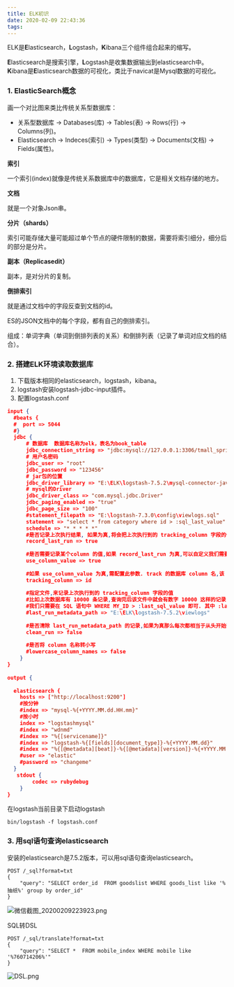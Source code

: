 ```yaml
---
title: ELK初识
date: 2020-02-09 22:43:36
tags:
---
```


ELK是**E**lasticsearch，**L**ogstash，**K**ibana三个组件组合起来的缩写。

**E**lasticsearch是搜索引擎，**L**ogstash是收集数据输出到elasticsearch中。**K**ibana是**E**lasticsearch数据的可视化，类比于navicat是Mysql数据的可视化。

### 1. ElasticSearch概念

画一个对比图来类比传统关系型数据库：

- 关系型数据库 -> Databases(库) -> Tables(表) -> Rows(行) -> Columns(列)。
- Elasticsearch -> Indeces(索引) -> Types(类型) -> Documents(文档) -> Fields(属性)。

**索引**

一个索引(index)就像是传统关系数据库中的数据库，它是相关文档存储的地方。

**文档**

就是一个对象Json串。

**分片（shards）**

索引可能存储大量可能超过单个节点的硬件限制的数据，需要将索引细分，细分后的部分是分片。

**副本（Replicasedit）**

副本，是对分片的复制。

**倒排索引**

就是通过文档中的字段反查到文档的id。

ES的JSON文档中的每个字段，都有自己的倒排索引。

组成：单词字典（单词到倒排列表的关系）和倒排列表（记录了单词对应文档的结合）。

<!--more--> 

### 2. 搭建ELK环境读取数据库

1. 下载版本相同的elasticsearch，logstash，kibana。
2. logstash安装logstash-jdbc-input插件。
3. 配置logstash.conf

```json
input {
  #beats {
  #  port => 5044
  #}
  jdbc {
      # 数据库  数据库名称为elk，表名为book_table
      jdbc_connection_string => "jdbc:mysql://127.0.0.1:3306/tmall_springboot?characterEncoding=UTF-8"
      # 用户名密码
      jdbc_user => "root"
      jdbc_password => "123456"
      # jar包的位置
      jdbc_driver_library => "E:\ELK\logstash-7.5.2\mysql-connector-java-5.1.30.jar"
      # mysql的Driver
      jdbc_driver_class => "com.mysql.jdbc.Driver"
      jdbc_paging_enabled => "true"
      jdbc_page_size => "100"
      #statement_filepath => "E:\logstash-7.3.0\config\viewlogs.sql"
      statement => "select * from category where id > :sql_last_value"
      schedule => "* * * * *"
      #是否记录上次执行结果, 如果为真,将会把上次执行到的 tracking_column 字段的值记录下来,保存到 last_run_metadata_path 指定的文件中
      record_last_run => true
 
      #是否需要记录某个column 的值,如果 record_last_run 为真,可以自定义我们需要 track 的 column 名称，此时该参数就要为 true. 否则默认 track 的是 timestamp 的值.
      use_column_value => true
 
      #如果 use_column_value 为真,需配置此参数. track 的数据库 column 名,该 column 必须是递增的.比如：ID.
      tracking_column => id
 
      #指定文件,来记录上次执行到的 tracking_column 字段的值
      #比如上次数据库有 10000 条记录,查询完后该文件中就会有数字 10000 这样的记录,下次执行 SQL 查询可以从 10001 条处开始.
      #我们只需要在 SQL 语句中 WHERE MY_ID > :last_sql_value 即可. 其中 :last_sql_value 取得就是该文件中的值(10000).
      #last_run_metadata_path => "E:\ELK\logstash-7.5.2\viewlogs"
 
      #是否清除 last_run_metadata_path 的记录,如果为真那么每次都相当于从头开始查询所有的数据库记录
      clean_run => false
 
      #是否将 column 名称转小写
      #lowercase_column_names => false
    }
}
 
output {
 
  elasticsearch {
    hosts => ["http://localhost:9200"]
    #按分钟
    #index => "mysql-%{+YYYY.MM.dd.HH.mm}"
    #按小时
    index => "logstashmysql"
    #index => "wdnmd"
    #index => "%{[servicename]}"
    #index => "logstash-%{[fields][document_type]}-%{+YYYY.MM.dd}"
    #index => "%{[@metadata][beat]}-%{[@metadata][version]}-%{+YYYY.MM.dd}"
    #user => "elastic"
    #password => "changeme"
  }
   stdout {
        codec => rubydebug
    }
}
```

在logstash当前目录下启动logstash

```shell
bin/logstash -f logstash.conf
```

### 3. 用sql语句查询elasticsearch

安装的elasticsearch是7.5.2版本，可以用sql语句查询elasticsearch。

```
POST /_sql?format=txt
{
    "query": "SELECT order_id  FROM goodslist WHERE goods_list like '%抽纸%' group by order_id"
}
```

![微信截图_20200209223923.png](http://ww1.sinaimg.cn/large/aacc02d8gy1gbqj3fulqgj211h0er0vp.jpg)

SQL转DSL

```
POST /_sql/translate?format=txt
{
    "query": "SELECT *  FROM mobile_index WHERE mobile like '%760714206%'"
}

```

![DSL.png](http://ww1.sinaimg.cn/large/aacc02d8ly1gckaw3oez9j212b0gp759.jpg)